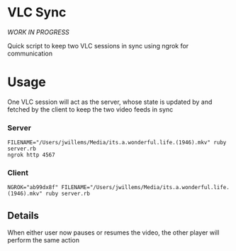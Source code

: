 # VLC Sync

*WORK IN PROGRESS*

Quick script to keep two VLC sessions in sync using ngrok for communication


# Usage

One VLC session will act as the server, whose state is updated by and fetched by the client to keep the two video feeds in sync 

### Server

```
FILENAME="/Users/jwillems/Media/its.a.wonderful.life.(1946).mkv" ruby server.rb 
ngrok http 4567
```


### Client

```
NGROK="ab99dx8f" FILENAME="/Users/jwillems/Media/its.a.wonderful.life.(1946).mkv" ruby server.rb 
```

## Details

When either user now pauses or resumes the video, the other player will perform the same action
